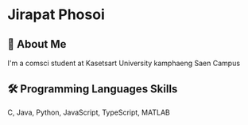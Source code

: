 
# Jirapat Phosoi

## 🚀 About Me
  I'm a comsci student at Kasetsart University kamphaeng Saen Campus

## 🛠  Programming Languages Skills
 C, Java, Python, JavaScript, TypeScript, MATLAB
